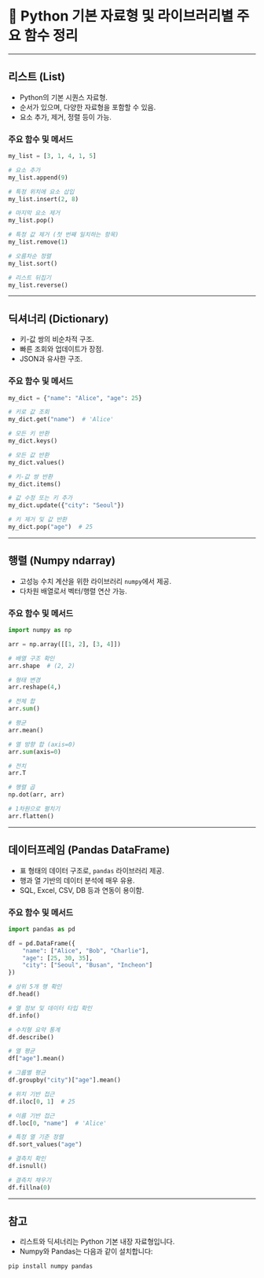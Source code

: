 # 📘 Python 기본 자료형 및 라이브러리별 주요 함수 정리

---

## 리스트 (List)
- Python의 기본 시퀀스 자료형.
- 순서가 있으며, 다양한 자료형을 포함할 수 있음.
- 요소 추가, 제거, 정렬 등이 가능.

### 주요 함수 및 메서드

```python
my_list = [3, 1, 4, 1, 5]

# 요소 추가
my_list.append(9)

# 특정 위치에 요소 삽입
my_list.insert(2, 8)

# 마지막 요소 제거
my_list.pop()

# 특정 값 제거 (첫 번째 일치하는 항목)
my_list.remove(1)

# 오름차순 정렬
my_list.sort()

# 리스트 뒤집기
my_list.reverse()
```

---

## 딕셔너리 (Dictionary)
- 키-값 쌍의 비순차적 구조.
- 빠른 조회와 업데이트가 장점.
- JSON과 유사한 구조.

### 주요 함수 및 메서드

```python
my_dict = {"name": "Alice", "age": 25}

# 키로 값 조회
my_dict.get("name")  # 'Alice'

# 모든 키 반환
my_dict.keys()

# 모든 값 반환
my_dict.values()

# 키-값 쌍 반환
my_dict.items()

# 값 수정 또는 키 추가
my_dict.update({"city": "Seoul"})

# 키 제거 및 값 반환
my_dict.pop("age")  # 25
```

---

## 행렬 (Numpy ndarray)
- 고성능 수치 계산을 위한 라이브러리 `numpy`에서 제공.
- 다차원 배열로서 벡터/행렬 연산 가능.

### 주요 함수 및 메서드

```python
import numpy as np

arr = np.array([[1, 2], [3, 4]])

# 배열 구조 확인
arr.shape  # (2, 2)

# 형태 변경
arr.reshape(4,)

# 전체 합
arr.sum()

# 평균
arr.mean()

# 열 방향 합 (axis=0)
arr.sum(axis=0)

# 전치
arr.T

# 행렬 곱
np.dot(arr, arr)

# 1차원으로 펼치기
arr.flatten()
```

---

## 데이터프레임 (Pandas DataFrame)
- 표 형태의 데이터 구조로, `pandas` 라이브러리 제공.
- 행과 열 기반의 데이터 분석에 매우 유용.
- SQL, Excel, CSV, DB 등과 연동이 용이함.

### 주요 함수 및 메서드

```python
import pandas as pd

df = pd.DataFrame({
    "name": ["Alice", "Bob", "Charlie"],
    "age": [25, 30, 35],
    "city": ["Seoul", "Busan", "Incheon"]
})

# 상위 5개 행 확인
df.head()

# 열 정보 및 데이터 타입 확인
df.info()

# 수치형 요약 통계
df.describe()

# 열 평균
df["age"].mean()

# 그룹별 평균
df.groupby("city")["age"].mean()

# 위치 기반 접근
df.iloc[0, 1]  # 25

# 이름 기반 접근
df.loc[0, "name"]  # 'Alice'

# 특정 열 기준 정렬
df.sort_values("age")

# 결측치 확인
df.isnull()

# 결측치 채우기
df.fillna(0)
```

---

## 참고
- 리스트와 딕셔너리는 Python 기본 내장 자료형입니다.
- Numpy와 Pandas는 다음과 같이 설치합니다:

```bash
pip install numpy pandas
```
